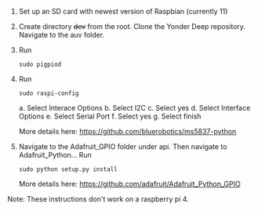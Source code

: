 1. Set up an SD card with newest version of Raspbian (currently 11)
2. Create directory ~~dev~~ from the root. Clone the Yonder Deep repository. Navigate to the auv folder.
3. Run
   ~~~
   sudo pigpiod
   ~~~
4. Run
   ~~~
   sudo raspi-config
   ~~~
   a. Select Interace Options
   b. Select I2C
   c. Select yes
   d. Select Interface Options
   e. Select Serial Port
   f. Select yes
   g. Select finish

   More details here: https://github.com/bluerobotics/ms5837-python
5. Navigate to the Adafruit_GPIO folder under api. Then navigate to Adafruit_Python... Run
   ~~~
   sudo python setup.py install
   ~~~

   More details here: https://github.com/adafruit/Adafruit_Python_GPIO

Note: These instructions don't work on a raspberry pi 4.

